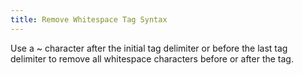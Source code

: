 ```yaml
---
title: Remove Whitespace Tag Syntax
---
```


Use a ~ character after the initial tag delimiter or before the last tag delimiter to remove all whitespace characters before or after the tag.

<gist data-gist="https://gist.github.com/ryanwilliamsET/5b216b85b6998a8c31b23f7134469fb1.js"></gist>
